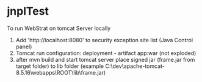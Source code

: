 # jnplTest
To run WebStrat on tomcat Server locally
1) Add 'http://localhost:8080' to security exception site list (Java Control panel)
2) Tomcat run configuration: deployment - artifact app:war (not exploded)
3) after mvn build and start tomcat server place signed jar (frame.jar from target folder)
to lib folder (example C:\dev\apache-tomcat-8.5.16\webapps\ROOT\lib\frame.jar)
